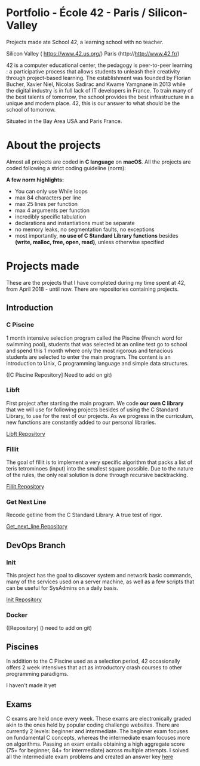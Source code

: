 # Portfolio - École 42 - Paris / Silicon-Valley

Projects made ate School 42, a learning school with no teacher.

Silicon Valley (
https://www.42.us.org/)
Paris (http://http://www.42.fr/)

42 is a computer educational center, the pedagogy is peer-to-peer learning : a participative process that allows students to unleash their creativity through project-based learning. The establishment was founded by Florian Bucher, Xavier Niel, Nicolas Sadirac and Kwame Yamgnane in 2013 while the digital industry is in full lack of IT developers in France. To train many of the best talents of tomorrow, the school provides the best infrastructure in a unique and modern place. 42, this is our answer to what should be the school of tomorrow.

Situated in the Bay Area USA and Paris France.

# About the projects

Almost all projects are coded in **C language** on **macOS**.
All the projects are coded following a strict coding guideline (norm):

**A few norm highlights:**
* You can only use While loops
* max 84 characters per line
* max 25 lines per function
* max 4 arguments per function
* incredibly specific tabulation
* declarations and instantiations must be separate
* no memory leaks, no segmentation faults, no exceptions
* most importantly, **no use of C Standard Library functions** besides **(write, malloc, free, open, read)**, unless otherwise specified

# Projects made

These are the projects that I have completed during my time spent at 42, from April 2018 - until now.
There are repositories containing projects.

## Introduction

### C Piscine
1 month intensive selection program called the Piscine (French word for swimming pool), students that was selected bt an online test go to school and spend this 1 month where only the most rigorous and tenacious students are selected to enter the main program. The content is an introduction to Unix, C programming language and simple data structures.

([C Piscine Repository] Need to add on git)

### Libft
First project after starting the main program. We code **our own C library** that we will use for following projects besides of using the C Standard Library, to use for the rest of our projects. As we progress in the curriculum, new functions are constantly added to our personal libraries.

[Libft Repository](https://github.com/thaisavelino/C-language-projects)

### Fillit
The goal of fillit is to implement a very specific algorithm that packs a list of teris tetrominoes (input) into the smallest square possible. Due to the nature of the rules, the only real solution is done through recursive backtracking.

[Fillit Repository](https://github.com/thaisavelino/fillit)

### Get Next Line
Recode getline from the C Standard Library. A true test of rigor.

[Get_next_line Repository](https://github.com/thaisavelino/cat_gnl)

## DevOps Branch

### Init
This project has the goal to discover system and network basic commands, many of the services used on a server machine, as well as a few scripts that can be useful for SysAdmins on a daily basis.

[Init Repository](https://github.com/thaisavelino/init)

### Docker

([Repository] () need to add on git)

## Piscines

In addition to the C Piscine used as a selection period, 42 occasionally offers 2 week intensives that act as introductory crash courses to other programming paradigms.

I haven't made it yet

## Exams

C exams are held once every week. These exams are electronically graded akin to the ones held by popular coding challenge websites. There are currently 2 levels: beginner and intermediate. The beginner exam focuses on fundamental C concepts, whereas the intermediate exam focuses more on algorithms. Passing an exam entails obtaining a high aggregate score (75+ for beginner, 84+ for intermediate) across multiple attempts. I solved all the intermediate exam problems and created an answer key [here](https://github.com/thaisavelino/ExamC-study)

